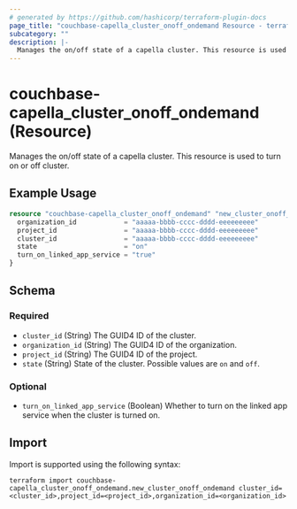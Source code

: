 ```yaml
---
# generated by https://github.com/hashicorp/terraform-plugin-docs
page_title: "couchbase-capella_cluster_onoff_ondemand Resource - terraform-provider-couchbase-capella"
subcategory: ""
description: |-
  Manages the on/off state of a capella cluster. This resource is used to turn on or off cluster.
---
```


# couchbase-capella_cluster_onoff_ondemand (Resource)

Manages the on/off state of a capella cluster. This resource is used to turn on or off cluster.

## Example Usage

```terraform
resource "couchbase-capella_cluster_onoff_ondemand" "new_cluster_onoff_ondemand" {
  organization_id            = "aaaaa-bbbb-cccc-dddd-eeeeeeeee"
  project_id                 = "aaaaa-bbbb-cccc-dddd-eeeeeeeee"
  cluster_id                 = "aaaaa-bbbb-cccc-dddd-eeeeeeeee"
  state                      = "on"
  turn_on_linked_app_service = "true"
}
```

<!-- schema generated by tfplugindocs -->
## Schema

### Required

- `cluster_id` (String) The GUID4 ID of the cluster.
- `organization_id` (String) The GUID4 ID of the organization.
- `project_id` (String) The GUID4 ID of the project.
- `state` (String) State of the cluster. Possible values are `on` and `off`.

### Optional

- `turn_on_linked_app_service` (Boolean) Whether to turn on the linked app service when the cluster is turned on.

## Import

Import is supported using the following syntax:

```shell
terraform import couchbase-capella_cluster_onoff_ondemand.new_cluster_onoff_ondemand cluster_id=<cluster_id>,project_id=<project_id>,organization_id=<organization_id>
```
